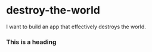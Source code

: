 # destroy-the-world
I want to build an app that effectively destroys the world.
### This is a heading
